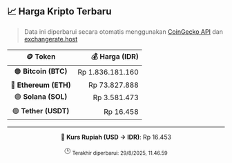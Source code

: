 

<!-- HARGA_KRIPTO -->
## 📈 Harga Kripto Terbaru

> Data ini diperbarui secara otomatis menggunakan [CoinGecko API](https://www.coingecko.com/) dan [exchangerate.host](https://exchangerate.host/)

<div align="center">

| 🪙 Token | 💰 Harga (IDR) |
|:------:|---------------:|
| 🟠 **Bitcoin (BTC)**   | Rp 1.836.181.160 |
| 🔵 **Ethereum (ETH)**  | Rp 73.827.888 |
| 🟣 **Solana (SOL)**    | Rp 3.581.473 |
| 🟢 **Tether (USDT)**   | Rp 16.458 |

---

💱 **Kurs Rupiah (USD → IDR)**: Rp 16.453

🕒 <sub>Terakhir diperbarui: 29/8/2025, 11.46.59</sub>

</div>
<!-- /HARGA_KRIPTO -->